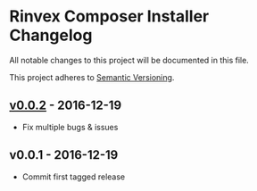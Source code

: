 # Rinvex Composer Installer Changelog

All notable changes to this project will be documented in this file.

This project adheres to [Semantic Versioning](CONTRIBUTING.md).


## [v0.0.2] - 2016-12-19
- Fix multiple bugs & issues

## v0.0.1 - 2016-12-19
- Commit first tagged release

[v0.0.2]: https://github.com/rinvex/fort/compare/v0.0.1...0.0.2
